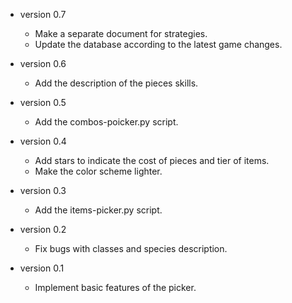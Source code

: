 * version 0.7
  - Make a separate document for strategies.
  - Update the database according to the latest game changes.

* version 0.6
  - Add the description of the pieces skills.

* version 0.5
  - Add the combos-poicker.py script.

* version 0.4
  - Add stars to indicate the cost of pieces and tier of items.
  - Make the color scheme lighter.

* version 0.3
  - Add the items-picker.py script.

* version 0.2
  - Fix bugs with classes and species description.

* version 0.1
  - Implement basic features of the picker.
